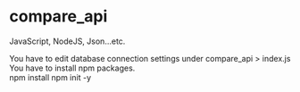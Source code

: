# compare_api
JavaScript, NodeJS, Json...etc.

You have to edit database connection settings under compare_api > index.js
You have to install npm packages.  
npm install
npm init -y

